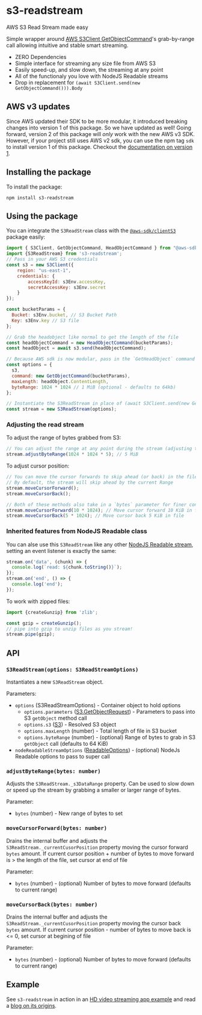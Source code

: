 # s3-readstream
AWS S3 Read Stream made easy

Simple wrapper around [AWS S3Client GetObjectCommand](https://docs.aws.amazon.com/AWSJavaScriptSDK/v3/latest/clients/client-s3/classes/getobjectcommand.html)'s grab-by-range call allowing intuitive and stable smart streaming.
* ZERO Dependencies
* Simple interface for streaming any size file from AWS S3
* Easily speed-up, and slow down, the streaming at any point
* All of the functionaly you love with NodeJS Readable streams
* Drop in replacement for `(await S3Client.send(new GetObjectCommand())).Body`

## AWS v3 updates
Since AWS updated their SDK to be more modular, it introduced breaking changes into version 1 of this package. So we have updated as well! Going forward, version 2 of this package will *only* work with the new AWS v3 SDK. However, if your project still uses AWS v2 sdk, you can use the npm tag `sdk` to install version 1 of this package. Checkout the [documentation on version 1](https://github.com/about14sheep/s3-readstream/tree/v1#s3-readstream).

## Installing the package
To install the package:
```
npm install s3-readstream
```

## Using the package
You can integrate the `S3ReadStream` class with the [`@aws-sdk/clientS3`](https://www.npmjs.com/package/@aws-sdk/client-s3) package easily:

```js
import { S3Client, GetObjectCommand, HeadObjectCommand } from "@aws-sdk/client-s3";
import {S3ReadStream} from 's3-readstream';
// Pass in your AWS S3 credentials
const s3 = new S3Client({
    region: "us-east-1",
    credentials: {
        accessKeyId: s3Env.accessKey,
        secretAccessKey: s3Env.secret
    }
});

const bucketParams = {
  Bucket: s3Env.bucket, // S3 Bucket Path
  Key: s3Env.key // S3 file
};

// Grab the headobject like normal to get the length of the file
const headObjectCommand = new HeadObjectCommand(bucketParams);
const headObject = await s3.send(headObjectCommand);

// Because AWS sdk is now modular, pass in the `GetHeadObject` command
const options = {
  s3,
  command: new GetObjectCommand(bucketParams),
  maxLength: headObject.ContentLength,
  byteRange: 1024 * 1024 // 1 MiB (optional - defaults to 64kb)
};

// Instantiate the S3ReadStream in place of (await S3Client.send(new GetObjectCommand())).Body
const stream = new S3ReadStream(options);
```
### Adjusting the read stream
To adjust the range of bytes grabbed from S3:
```js
// You can adjust the range at any point during the stream (adjusting the speed)
stream.adjustByteRange(1024 * 1024 * 5); // 5 MiB
```
To adjust cursor position:
```js
// You can move the cursor forwards to skip ahead (or back) in the file
// By default, the stream will skip ahead by the current Range
stream.moveCursorForward();
stream.moveCursorBack();

// Both of these methods also take in a `bytes` parameter for finer control
stream.moveCursorForward(10 * 1024); // Move cursor forward 10 KiB in file
stream.moveCursorBack(5 * 1024); // Move cursor back 5 KiB in file
```
### Inherited features from NodeJS Readable class
You can alse use this `S3ReadStream` like any other [NodeJS Readable stream](https://nodejs.org/api/stream.html#readable-streams), setting an event listener is exactly the same:
```js
stream.on('data', (chunk) => {
  console.log(`read: ${chunk.toString()}`);
});
stream.on('end', () => {
  console.log('end');
});
```
To work with zipped files:
```js
import {createGunzip} from 'zlib';

const gzip = createGunzip();
// pipe into gzip to unzip files as you stream!
stream.pipe(gzip);
```

## API
### `S3ReadStream(options: S3ReadStreamOptions)`
Instantiates a new `S3ReadStream` object.

Parameters:
* `options` (S3ReadStreamOptions) - Container object to hold options
  *  `options.parameters` ([S3.GetObjectRequest](https://docs.aws.amazon.com/AmazonS3/latest/API/API_GetObject.html#API_GetObject_RequestSyntax)) - Parameters to pass into S3 `getObject` method call
  * `options.s3` ([S3](https://docs.aws.amazon.com/AmazonS3/latest/API/API_Operations_Amazon_Simple_Storage_Service.html)) - Resolved S3 object
  * `options.maxLength` (number) - Total length of file in S3 bucket
  * `options.byteRange` (number) - (optional) Range of bytes to grab in S3 `getObject` call (defaults to 64 KiB)
* `nodeReadableStreamOptions` ([ReadableOptions](https://nodejs.org/api/stream.html#new-streamreadableoptions)) - (optional) NodeJs Readable options to pass to super call
### `adjustByteRange(bytes: number)`
Adjusts the `S3ReadStream._s3DataRange` property. Can be used to slow down or speed up the stream by grabbing a smaller or larger range of bytes.

Parameter:
* `bytes` (number) - New range of bytes to set
### `moveCursorForward(bytes: number)`
Drains the internal buffer and adjusts the `S3ReadStream._currentCusorPosition` property moving the cursor forward `bytes` amount.
If current cursor position + number of bytes to move forward is > the length of the file, set cursor at end of file 

Parameter:
* `bytes` (number) - (optional) Number of bytes to move forward (defaults to current range)
### `moveCursorBack(bytes: number)`
Drains the internal buffer and adjusts the `S3ReadStream._currentCusorPosition` property moving the cursor back `bytes` amount.
If current cursor position - number of bytes to move back is <= 0, set cursor at begining of file

Parameter:
* `bytes` (number) - (optional) Number of bytes to move forward (defaults to current range)

## Example
See `s3-readstream` in action in an [HD video streaming app example](https://github.com/about14sheep/awsstreaming) and read a [blog on its origins](https://dev.to/about14sheep/streaming-data-from-aws-s3-using-nodejs-stream-api-and-typescript-3dj0).
